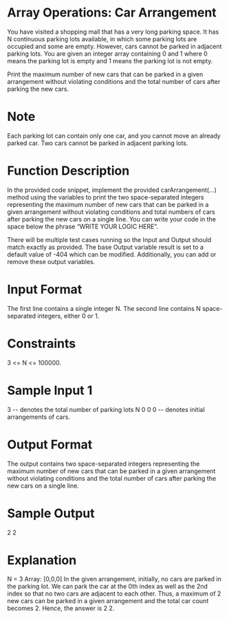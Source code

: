 # Array Operations: Car Arrangement

You have visited a shopping mall that has a very long parking space. 
It has N continuous parking lots available, in which some parking lots are occupied and some are empty. However, cars cannot be parked in adjacent parking lots. 
You are given an integer array containing 0 and 1 where 0 means the parking lot is empty and 1 means the parking lot is not empty. 

Print the maximum number of new cars that can be parked in a given arrangement without violating conditions and the total number of cars after parking the new cars.   

# Note
Each parking lot can contain only one car, and you cannot move an already parked car.
Two cars cannot be parked in adjacent parking lots. 

# Function Description
In the provided code snippet, implement the provided carArrangement(...) method using the variables to print the two space-separated integers representing the maximum number of new cars that can be parked in a given arrangement without violating conditions and total numbers of cars after parking the new cars on a single line. You can write your code in the space below the phrase “WRITE YOUR LOGIC HERE”. 

There will be multiple test cases running so the Input and Output should match exactly as provided.
The base Output variable result is set to a default value of -404 which can be modified. Additionally, you can add or remove these output variables.

# Input Format 
The first line contains a single integer N.
The second line contains N space-separated integers, either 0 or 1. 

# Constraints 
3 <= N <= 100000. 
  
# Sample Input 1
3          -- denotes the total number of parking lots N
0 0 0    -- denotes initial arrangements of cars.
 
# Output Format
The output contains two space-separated integers representing the maximum number of new cars that can be parked in a given arrangement without violating conditions and the total number of cars after parking the new cars on a single line.
 
# Sample Output
2 2 

# Explanation 
N = 3 
Array: [0,0,0] 
In the given arrangement, initially, no cars are parked in the parking lot.
We can park the car at the 0th index as well as the 2nd index so that no two cars are adjacent to each other. 
Thus, a maximum of 2 new cars can be parked in a given arrangement and the total car count becomes 2.
Hence, the answer is 2 2.